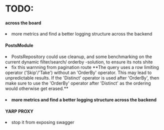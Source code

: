 <h1>TODO:</h1>

<h4>
  across the board
</h4>
  <li>
    more metrics and find a better logging structure across the backend
  </li>


<h4>
  PostsModule
</h4>

  <li>
    PostsRepository could use cleanup, and some benchmarking on the current dynamic filter/search/ orderby -solution, to ensure its nots shite
  </li>
  <li>
    fix this warnning from pagination route **The query uses a row limiting operator ('Skip'/'Take') without an 'OrderBy' operator. This may lead to unpredictable results. If the 'Distinct' operator is used after 'OrderBy', then make sure to use the 'OrderBy' operator after 'Distinct' as the ordering would otherwise get erased.**
  </li>

<h4>
  <li>
    more metrics and find a better logging structure across the backend
  </li>
</h4>

<h4>
  YARP PROXY
</h4>
<li>
  stop it from exposing swagger 
</li>

